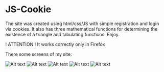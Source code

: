 # JS-Cookie
The site was created using html/css/JS with simple registration and login via cookies. It also has three mathematical functions for determining the existence of a triangle and tabulating functions. Enjoy.

! ATTENTION !
It works correctly only in Firefox

There some screens of my site:

![Alt text](https://i.imgur.com/v40Aach.jpg)
![Alt text](https://i.imgur.com/ZA5yXQK.jpg)
![Alt text](https://i.imgur.com/Zlr87Ol.jpg)
![Alt text](https://i.imgur.com/QSbT1Td.jpg)
![Alt text](https://i.imgur.com/kxALMP6.jpg)


